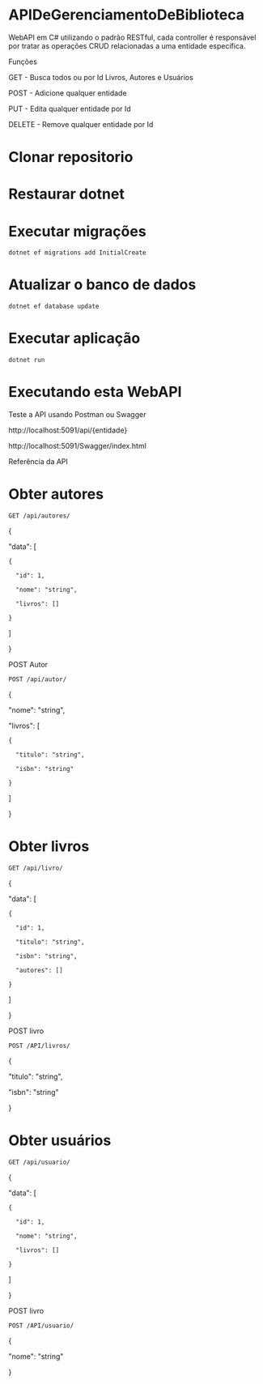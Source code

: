 # APIDeGerenciamentoDeBiblioteca

WebAPI em C# utilizando o padrão RESTful, cada controller é responsável por tratar as operações CRUD relacionadas a uma entidade específica.

Funções

GET - Busca todos ou por Id Livros, Autores e Usuários

POST - Adicione qualquer entidade

PUT - Edita qualquer entidade por Id

DELETE - Remove qualquer entidade por Id

# Clonar repositorio
# Restaurar dotnet
# Executar migrações
    dotnet ef migrations add InitialCreate
# Atualizar o banco de dados
    dotnet ef database update
# Executar aplicação
    dotnet run

# Executando esta WebAPI

Teste a API usando Postman ou Swagger

http://localhost:5091/api/{entidade}

http://localhost:5091/Swagger/index.html

Referência da API

# Obter autores

    GET /api/autores/


{

  "data": [

    {

      "id": 1,

      "nome": "string",

      "livros": []

    }

  ]

}

POST Autor

    POST /api/autor/

{

  "nome": "string",

  "livros": [

    {

      "titulo": "string",

      "isbn": "string"

    }

  ]

}

# Obter livros

    GET /api/livro/

{

  "data": [

    {

      "id": 1,

      "titulo": "string",

      "isbn": "string",

      "autores": []

    }

  ]

}

POST livro

    POST /API/livros/

{

  "titulo": "string",

  "isbn": "string"

}


# Obter usuários
    GET /api/usuario/

{

  "data": [

    {

      "id": 1,

      "nome": "string",

      "livros": []

    }

  ]

}

POST livro

    POST /API/usuario/

{

  "nome": "string"

}
